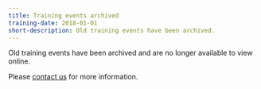 ```yaml
---
title: Training events archived
training-date: 2018-01-01
short-description: Old training events have been archived.
---
```


Old training events have been archived and are no longer available to view online.

Please [contact us](/contact) for more information.